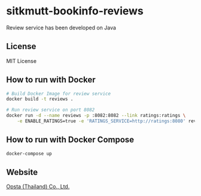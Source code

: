 # sitkmutt-bookinfo-reviews

Review service has been developed on Java

## License

MIT License

## How to run with Docker

```bash
# Build Docker Image for review service
docker build -t reviews .

# Run review service on port 8082
docker run -d --name reviews -p :8082:8082 --link ratings:ratings \
    -e ENABLE_RATINGS=true -e 'RATINGS_SERVICE=http://ratings:8080' reviews
```

## How to run with Docker Compose

```bash
docker-compose up
```

## Website

[Opsta (Thailand) Co., Ltd.](https://www.opsta.co.th)
